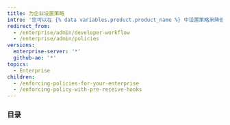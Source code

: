 ```yaml
---
title: 为企业设置策略
intro: '您可以在 {% data variables.product.product_name %} 中设置策略来降低风险并提高质量。'
redirect_from:
  - /enterprise/admin/developer-workflow
  - /enterprise/admin/policies
versions:
  enterprise-server: '*'
  github-ae: '*'
topics:
  - Enterprise
children:
  - /enforcing-policies-for-your-enterprise
  - /enforcing-policy-with-pre-receive-hooks
---
```

### 目录
